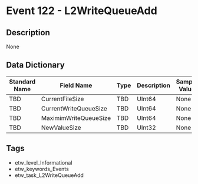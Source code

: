 # Event 122 - L2WriteQueueAdd

## Description
None

## Data Dictionary
|Standard Name|Field Name|Type|Description|Sample Value|
|---|---|---|---|---|
|TBD|CurrentFileSize|TBD|UInt64|None|None|
|TBD|CurrentWriteQueueSize|TBD|UInt64|None|None|
|TBD|MaximimWriteQueueSize|TBD|UInt64|None|None|
|TBD|NewValueSize|TBD|UInt32|None|None|

## Tags
* etw_level_Informational
* etw_keywords_Events
* etw_task_L2WriteQueueAdd